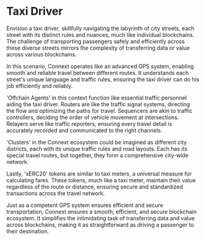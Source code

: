 # Taxi Driver

Envision a taxi driver, skillfully navigating the labyrinth of city streets, each street with its distinct rules and nuances, much like individual blockchains. The challenge of transporting passengers safely and efficiently across these diverse streets mirrors the complexity of transferring data or value across various blockchains.

In this scenario, Connext operates like an advanced GPS system, enabling smooth and reliable travel between different routes. It understands each street's unique language and traffic rules, ensuring the taxi driver can do his job efficiently and reliably.

'Offchain Agents' in this context function like essential traffic personnel aiding the taxi driver. Routers are like the traffic signal systems, directing the flow and optimizing the paths for travel. Sequencers are akin to traffic controllers, deciding the order of vehicle movement at intersections. Relayers serve like traffic reporters, ensuring every travel detail is accurately recorded and communicated to the right channels.

'Clusters' in the Connext ecosystem could be imagined as different city districts, each with its unique traffic rules and road layouts. Each has its special travel routes, but together, they form a comprehensive city-wide network.

Lastly, 'xERC20' tokens are similar to taxi meters, a universal measure for calculating fares. These tokens, much like a taxi meter, maintain their value regardless of the route or distance, ensuring secure and standardized transactions across the travel network.

Just as a competent GPS system ensures efficient and secure transportation, Connext ensures a smooth, efficient, and secure blockchain ecosystem. It simplifies the intimidating task of transferring data and value across blockchains, making it as straightforward as driving a passenger to their destination.
